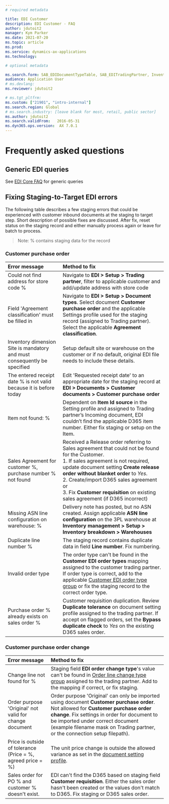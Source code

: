 ```yaml
---
# required metadata

title: EDI Customer
description: EDI Customer - FAQ
author: jdutoit2
manager: Kym Parker
ms.date: 2021-07-20
ms.topic: article
ms.prod: 
ms.service: dynamics-ax-applications
ms.technology: 

# optional metadata

ms.search.form: SAB_EDIDocumentTypeTable, SAB_EDITradingPartner, InventLocations
audience: Application User
# ms.devlang: 
ms.reviewer: jdutoit2

# ms.tgt_pltfrm: 
ms.custom: ["21901", "intro-internal"]
ms.search.region: Global
# ms.search.industry: [leave blank for most, retail, public sector]
ms.author: jdutoit2
ms.search.validFrom:   2016-05-31
ms.dyn365.ops.version:  AX 7.0.1
---
```


# Frequently asked questions

## Generic EDI queries

See [EDI Core FAQ](../../FAQ.md) for generic queries

## Fixing Staging-to-Target EDI errors
The following table describes a few staging errors that could be experienced with customer inbound documents at the staging to target step. Short description of possible fixes are discussed. After fix, reset status on the staging record and either manually process again or leave for batch to process.

> Note: % contains staging data for the record

### Customer purchase order

Error	message           | Method to fix
:--                     |:--
Could not find address for store code %	  | Navigate to **EDI > Setup > Trading partner**, filter to applicable customer and add/update address with store code
Field 'Agreement classification' must be filled in    | Navigate to **EDI > Setup > Document types**. Select document **Customer purchase order** and the applicable Settings profile used for the staging record (assigned to Trading partner). Select the applicable **Agreement classification**.
Inventory dimension Site is mandatory and must consequently be specified    |	Setup default site or warehouse on the customer or if no default, original EDI file needs to include these details.
The entered receipt date % is not valid because it is before today  | Edit 'Requested receipt date' to an appropriate date for the staging record at **EDI > Documents > Customer documents > Customer purchase order**
Item not found: %	| Dependent on **Item Id source** in the Setting profile and assigned to Trading partner’s Incoming document, EDI couldn’t find the applicable D365 item number. Either fix staging or setup on the Item.
Sales Agreement for customer %, purchase number % not found	  | Received a Release order referring to Sales agreement that could not be found for the Customer. <br> 1. If sales agreement is not required, update document setting **Create release order without blanket order** to _Yes_. <br> 2. Create/import D365 sales agreement or <br> 3. Fix **Customer requisition** on existing sales agreement (if D365 incorrect)
Missing ASN line configuration on warehouse: %	| Delivery note has posted, but no ASN created. Assign applicable **ASN line configuration** on the 3PL warehouse at **Inventory management > Setup > Inventory breakdown > Warehouses**
Duplicate line number % | The staging record contains duplicate data in field **Line number**. Fix numbering.
Invalid order type      | The order type can't be found in the **Customer EDI order types** mapping assigned to the customer trading partner. If order type is correct, add to the applicable [Customer EDI order type group](../SETUP/CUSTOMER-SETUP/Purchase-order-types.md) or fix the staging record to the correct order type.
Purchase order % already exists on sales order %  | Customer requisition duplication. Review **Duplicate tolerance** on document setting profile assigned to the trading partner. If accept on flagged orders, set the **Bypass duplicate check** to _Yes_ on the existing D365 sales order.

### Customer purchase order change

Error	message           | Method to fix
:--                     |:--
Change line not found for % | Staging field **EDI order change type**'s value can't be found in [Order line change type group](../SETUP/CUSTOMER-SETUP/Order-line-change-type-group.md) assigned to the trading partner. Add to the mapping if correct, or fix staging.
Order purpose 'Original' not valid for change document | Order purpose 'Original' can only be imported using document **Customer purchase order**. Not allowed for **Customer purchase order change**. Fix settings in order for document to be imported under correct document (example filename mask on Trading partner, or the connection setup filepath).
Price is outside of tolerance (Price = %, agreed price = %) | The unit price change is outside the allowed variance as set in the [document setting profile](../SETUP/SETTING-PROFILES/Customer-purchase-order-change.md).
Sales order for PO % and customer % doesn't exist.  | EDI can't find the D365 based on staging field **Customer requisition**. Either the sales order hasn't been created or the values don't match to D365. Fix staging or D365 sales order.

